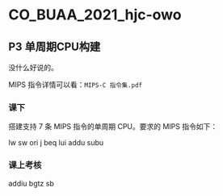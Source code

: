 # CO_BUAA_2021_hjc-owo

## P3 单周期CPU构建

没什么好说的。

MIPS 指令详情可以看：`MIPS-C 指令集.pdf`

### 课下

搭建支持 7 条 MIPS 指令的单周期 CPU。要求的 MIPS 指令如下：

lw sw ori j beq lui addu subu



### 课上考核

addiu bgtz sb
